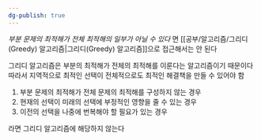 ```yaml
---
dg-publish: true
---
```

*부분 문제의 최적해가 전체 최적해의 일부가 아닐 수 있다* 면
[[공부/알고리즘/그리디(Greedy) 알고리즘\|그리디(Greedy) 알고리즘]]으로 접근해서는 안 된다

그리디 알고리즘은 부분의 최적해가 전체의 최적해를 이룬다는 알고리즘이기 때문이다
따라서 지역적으로 최적인 선택이 전체적으로도 최적인 해결책을 만들 수 있어야 함

1. 부분 문제의 최적해가 전체 문제의 최적해를 구성하지 않는 경우
2. 현재의 선택이 미래의 선택에 부정적인 영향을 줄 수 있는 경우
3. 이전의 선택을 나중에 번복해야 할 필요가 있는 경우

라면 그리디 알고리즘에 해당하지 않는다